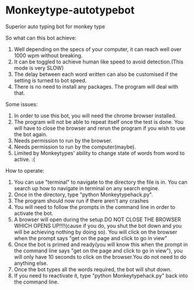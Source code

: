 # Monkeytype-autotypebot
Superior auto typing bot for monkey type

So what can this bot achieve:

1. Well depending on the specs of your computer, it can reach well over 1000 wpm without breaking. 
2. It can be toggled to achieve human like speed to avoid detection.(This mode is very SLOW)
3. The delay between each word written can also be customised if the setting is turned to bot speed.
4. There is no need to install any packages. The program will deal with that.

Some issues:

1. In order to use this bot, you will need the chrome browser installed.
2. The program will not be able to repeat itself once the test is done. You will have to close the browser and rerun the program if you wish to use the bot again.
3. Needs permission to run by the browser. 
4. Needs permission to run by the computer(maybe).
5. Limited by Monkeytypes' ability to change state of words from word to active. :(


How to operate:


1. You can use "terminal" to navigate to the directory the file is in. You can search up how to navigate in terminal on any search engine.
2. Once in the directory, type "python Monkeytypehack.py".
3. The program should now run if there aren't any crashes
4. You will need to follow the prompts in the command line in order to activate the bot.
5. A browser will open during the setup.DO NOT CLOSE THE BROWSER WHICH OPENS UP!!!!(cause if you do, you shut the bot down and you will be achieving nothing by doing so). You will click on the browser when the prompt says "get on the page and click to go in view"
6. Once the bot is primed and ready(you will know this when the prompt in the command line says "get on the page and click to go in view"), you will only have 10 seconds to click on the browser.You do not need to do anything else.
7. Once the bot types all the words required, the bot will shut down.
8. If you need to reactivate it, type "python Monkeytypehack.py" back into the command line.




